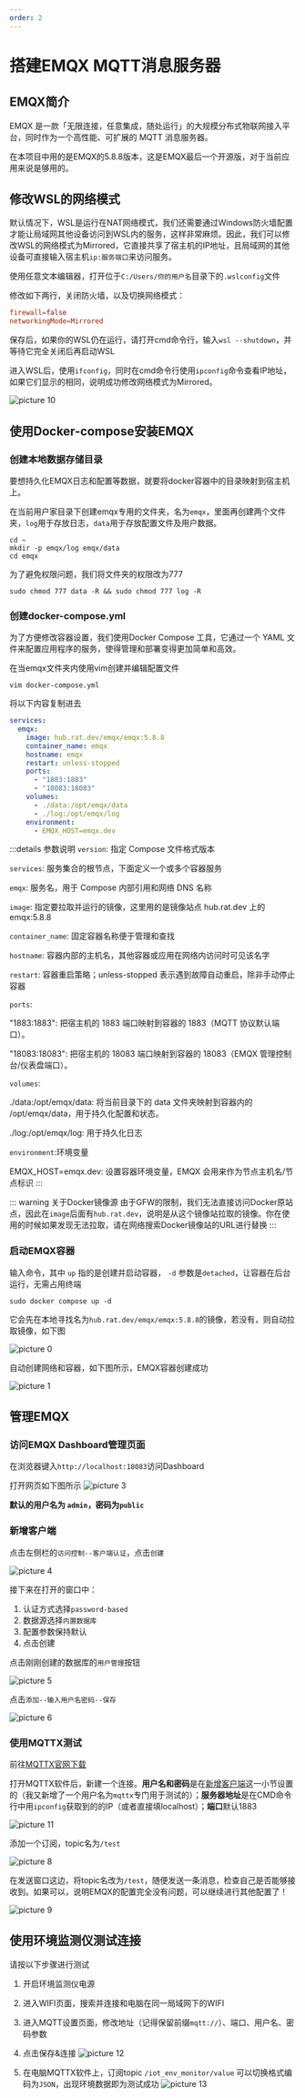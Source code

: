 ```yaml
---
order: 2
---
```


# 搭建EMQX MQTT消息服务器
## EMQX简介
EMQX 是一款「无限连接，任意集成，随处运行」的大规模分布式物联网接入平台，同时作为一个高性能、可扩展的 MQTT 消息服务器。

在本项目中用的是EMQX的5.8.8版本，这是EMQX最后一个开源版，对于当前应用来说是够用的。

## 修改WSL的网络模式
默认情况下，WSL是运行在NAT网络模式，我们还需要通过Windows防火墙配置才能让局域网其他设备访问到WSL内的服务，这样非常麻烦。因此，我们可以修改WSL的网络模式为Mirrored，它直接共享了宿主机的IP地址，且局域网的其他设备可直接输入宿主机`ip:服务端口`来访问服务。

使用任意文本编辑器，打开位于`C:/Users/你的用户名`目录下的`.wslconfig`文件

修改如下两行，关闭防火墙，以及切换网络模式：
```conf
firewall=false
networkingMode=Mirrored
```

保存后，如果你的WSL仍在运行，请打开cmd命令行，输入`wsl --shutdown`，并等待它完全关闭后再启动WSL

进入WSL后，使用`ifconfig`，同时在cmd命令行使用`ipconfig`命令查看IP地址，如果它们显示的相同，说明成功修改网络模式为Mirrored。

![picture 10](images/20251008184909.png)  


## 使用Docker-compose安装EMQX
### 创建本地数据存储目录
要想持久化EMQX日志和配置等数据，就要将docker容器中的目录映射到宿主机上。

在当前用户家目录下创建emqx专用的文件夹，名为`emqx`，里面再创建两个文件夹，`log`用于存放日志，`data`用于存放配置文件及用户数据。

```shell
cd ~
mkdir -p emqx/log emqx/data
cd emqx
```

为了避免权限问题，我们将文件夹的权限改为777
```shell
sudo chmod 777 data -R && sudo chmod 777 log -R
```

### 创建docker-compose.yml
为了方便修改容器设置，我们使用Docker Compose 工具，它通过一个 YAML 文件来配置应用程序的服务，使得管理和部署变得更加简单和高效。

在当emqx文件夹内使用vim创建并编辑配置文件
```shell
vim docker-compose.yml
```

将以下内容复制进去
```yml
services:
  emqx:
    image: hub.rat.dev/emqx/emqx:5.8.8
    container_name: emqx
    hostname: emqx 
    restart: unless-stopped
    ports:
      - "1883:1883"
      - "18083:18083"
    volumes:
      - ./data:/opt/emqx/data
      - ./log:/opt/emqx/log
    environment:
      - EMQX_HOST=emqx.dev
```

:::details 参数说明
`version`: 指定 Compose 文件格式版本

`services`: 服务集合的根节点，下面定义一个或多个容器服务

`emqx`: 服务名，用于 Compose 内部引用和网络 DNS 名称

`image`: 指定要拉取并运行的镜像，这里用的是镜像站点 hub.rat.dev 上的 emqx:5.8.8

`container_name`: 固定容器名称便于管理和查找

`hostname`: 容器内部的主机名，其他容器或应用在网络内访问时可见该名字

`restart`: 容器重启策略；unless-stopped 表示遇到故障自动重启，除非手动停止容器

`ports`:

"1883:1883": 把宿主机的 1883 端口映射到容器的 1883（MQTT 协议默认端口）。

"18083:18083": 把宿主机的 18083 端口映射到容器的 18083（EMQX 管理控制台/仪表盘端口）。

`volumes`:

./data:/opt/emqx/data: 将当前目录下的 data 文件夹映射到容器内的 /opt/emqx/data，用于持久化配置和状态。

./log:/opt/emqx/log: 用于持久化日志

`environment`:环境变量

EMQX_HOST=emqx.dev: 设置容器环境变量，EMQX 会用来作为节点主机名/节点标识
:::

::: warning 关于Docker镜像源
由于GFW的限制，我们无法直接访问Docker原站点，因此在`image`后面有`hub.rat.dev`，说明是从这个镜像站拉取的镜像。你在使用的时候如果发现无法拉取，请在网络搜索Docker镜像站的URL进行替换
:::

### 启动EMQX容器
输入命令，其中 `up` 指的是创建并启动容器， `-d` 参数是`detached`，让容器在后台运行，无需占用终端
```shell
sudo docker compose up -d
```

它会先在本地寻找名为`hub.rat.dev/emqx/emqx:5.8.8`的镜像，若没有，则自动拉取镜像，如下图

![picture 0](images/20251008161947.png)  

自动创建网络和容器，如下图所示，EMQX容器创建成功

![picture 1](images/20251008162025.png)  

## 管理EMQX
### 访问EMQX Dashboard管理页面

在浏览器键入`http://localhost:18083`访问Dashboard

打开网页如下图所示
![picture 3](images/20251008162259.png)  

**默认的用户名为 `admin`，密码为`public`**

### 新增客户端
点击左侧栏的`访问控制--客户端认证`，点击`创建`

![picture 4](images/20251008162522.png)  

接下来在打开的窗口中：
1. 认证方式选择`password-based`
2. 数据源选择`内置数据库`
3. 配置参数保持默认
4. 点击创建

点击刚刚创建的数据库的`用户管理`按钮

![picture 5](images/20251008162731.png)  

点击`添加--输入用户名密码--保存` 

![picture 6](images/20251008162822.png)  

### 使用MQTTX测试
前往[MQTTX官网下载](https://mqttx.app/zh)

打开MQTTX软件后，新建一个连接。**用户名和密码**是在[新增客户端](#新增客户端)这一小节设置的（我又新增了一个用户名为`mqttx`专门用于测试的）；**服务器地址**是在CMD命令行中用`ipconfig`获取到的的IP（或者直接填localhost）；**端口**默认1883

![picture 11](images/20251008185412.png)   

添加一个订阅，topic名为`/test`

![picture 8](images/20251008170735.png)  

在发送窗口这边，将topic名改为`/test`，随便发送一条消息，检查自己是否能够接收到。如果可以，说明EMQX的配置完全没有问题，可以继续进行其他配置了！

![picture 9](images/20251008171548.png)  

## 使用环境监测仪测试连接
请按以下步骤进行测试
1. 开启环境监测仪电源
2. 进入WIFI页面，搜索并连接和电脑在同一局域网下的WIFI
3. 进入MQTT设置页面，修改地址（记得保留前缀`mqtt://`）、端口、用户名、密码参数
4. 点击保存&连接
  ![picture 12](images/20251008191737.png)  

5. 在电脑MQTTX软件上，订阅topic `/iot_env_monitor/value`
   可以切换格式编码为`JSON`，出现环境数据即为测试成功
  ![picture 13](images/20251008191908.png)  
